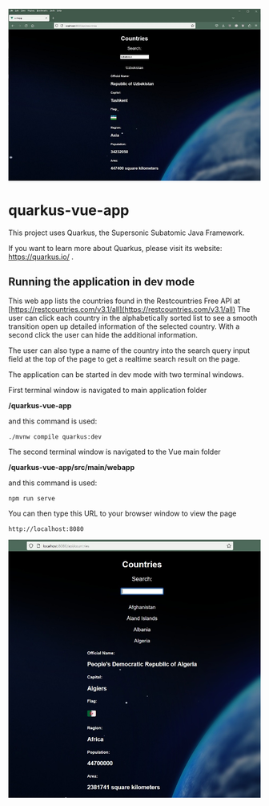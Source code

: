 ![Screenshot](UI_QuarkusVueApp5.jpg)


# quarkus-vue-app

This project uses Quarkus, the Supersonic Subatomic Java Framework.

If you want to learn more about Quarkus, please visit its website: https://quarkus.io/ .

## Running the application in dev mode

This web app lists the countries found in the Restcountries Free API at [https://restcountries.com/v3.1/all](https://restcountries.com/v3.1/all)
The user can click each country in the alphabetically sorted list to see a smooth transition open up detailed information of the selected country. With a second click the user can hide the additional information.

The user can also type a name of the country into the search query input field at the top of the page to get a realtime search result on the page.

The application can be started in dev mode with two terminal windows.

First terminal window is navigated to main application folder 

**/quarkus-vue-app**

and this command is used:
```shell script
./mvnw compile quarkus:dev
```
The second terminal window is navigated to the Vue main folder 

**/quarkus-vue-app/src/main/webapp**

and this command is used:
```shell script
npm run serve
```

You can then type this URL to your browser window to view the page
```shell script
http://localhost:8080
```

![Screenshot](UI_QuarkusVueApp4.jpg)

